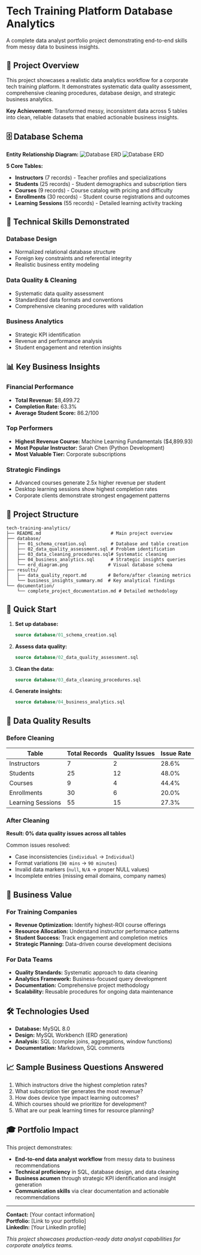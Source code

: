# Tech Training Platform Database Analytics

A complete data analyst portfolio project demonstrating end-to-end skills from messy data to business insights.

## 📖 Project Overview

This project showcases a realistic data analytics workflow for a corporate tech training platform. It demonstrates systematic data quality assessment, comprehensive cleaning procedures, database design, and strategic business analytics.

**Key Achievement:** Transformed messy, inconsistent data across 5 tables into clean, reliable datasets that enabled actionable business insights.

## 🗄️ Database Schema

**Entity Relationship Diagram:**
![Database ERD](https://github.com/user-attachments/assets/fd779ad6-2fd0-44fd-be5f-c13bd8285794)
![Database ERD](https://github.com/adescofaj/tech-training-analytics/issues/1#issuecomment-3240129638)

**5 Core Tables:**
- **Instructors** (7 records) - Teacher profiles and specializations
- **Students** (25 records) - Student demographics and subscription tiers
- **Courses** (9 records) - Course catalog with pricing and difficulty
- **Enrollments** (30 records) - Student course registrations and outcomes
- **Learning Sessions** (55 records) - Detailed learning activity tracking

## 🔧 Technical Skills Demonstrated

### Database Design
- Normalized relational database structure
- Foreign key constraints and referential integrity
- Realistic business entity modeling

### Data Quality & Cleaning
- Systematic data quality assessment
- Standardized data formats and conventions
- Comprehensive cleaning procedures with validation

### Business Analytics
- Strategic KPI identification
- Revenue and performance analysis
- Student engagement and retention insights

## 📊 Key Business Insights

### Financial Performance
- **Total Revenue:** $8,499.72
- **Completion Rate:** 63.3%
- **Average Student Score:** 86.2/100

### Top Performers
- **Highest Revenue Course:** Machine Learning Fundamentals ($4,899.93)
- **Most Popular Instructor:** Sarah Chen (Python Development)
- **Most Valuable Tier:** Corporate subscriptions

### Strategic Findings
- Advanced courses generate 2.5x higher revenue per student
- Desktop learning sessions show highest completion rates
- Corporate clients demonstrate strongest engagement patterns

## 📁 Project Structure

```
tech-training-analytics/
├── README.md                          # Main project overview
├── database/
│   ├── 01_schema_creation.sql         # Database and table creation
│   ├── 02_data_quality_assessment.sql # Problem identification
│   ├── 03_data_cleaning_procedures.sql# Systematic cleaning
│   ├── 04_business_analytics.sql      # Strategic insights queries
│   └── erd_diagram.png               # Visual database schema
├── results/
│   ├── data_quality_report.md        # Before/after cleaning metrics
│   └── business_insights_summary.md  # Key analytical findings
└── documentation/
    └── complete_project_documentation.md # Detailed methodology
```

## 🚀 Quick Start

1. **Set up database:**
   ```sql
   source database/01_schema_creation.sql
   ```

2. **Assess data quality:**
   ```sql
   source database/02_data_quality_assessment.sql
   ```

3. **Clean the data:**
   ```sql
   source database/03_data_cleaning_procedures.sql
   ```

4. **Generate insights:**
   ```sql
   source database/04_business_analytics.sql
   ```

## 🎯 Data Quality Results

### Before Cleaning
| Table | Total Records | Quality Issues | Issue Rate |
|-------|---------------|----------------|------------|
| Instructors | 7 | 2 | 28.6% |
| Students | 25 | 12 | 48.0% |
| Courses | 9 | 4 | 44.4% |
| Enrollments | 30 | 6 | 20.0% |
| Learning Sessions | 55 | 15 | 27.3% |

### After Cleaning
**Result: 0% data quality issues across all tables**

Common issues resolved:
- Case inconsistencies (`individual` → `Individual`)
- Format variations (`90 mins` → `90 minutes`)
- Invalid data markers (`null`, `N/A` → proper NULL values)
- Incomplete entries (missing email domains, company names)

## 💼 Business Value

### For Training Companies
- **Revenue Optimization:** Identify highest-ROI course offerings
- **Resource Allocation:** Understand instructor performance patterns
- **Student Success:** Track engagement and completion metrics
- **Strategic Planning:** Data-driven course development decisions

### For Data Teams
- **Quality Standards:** Systematic approach to data cleaning
- **Analytics Framework:** Business-focused query development
- **Documentation:** Comprehensive project methodology
- **Scalability:** Reusable procedures for ongoing data maintenance

## 🛠 Technologies Used

- **Database:** MySQL 8.0
- **Design:** MySQL Workbench (ERD generation)
- **Analysis:** SQL (complex joins, aggregations, window functions)
- **Documentation:** Markdown, SQL comments

## 📈 Sample Business Questions Answered

1. Which instructors drive the highest completion rates?
2. What subscription tier generates the most revenue?
3. How does device type impact learning outcomes?
4. Which courses should we prioritize for development?
5. What are our peak learning times for resource planning?

## 🎓 Portfolio Impact

This project demonstrates:
- **End-to-end data analyst workflow** from messy data to business recommendations
- **Technical proficiency** in SQL, database design, and data cleaning
- **Business acumen** through strategic KPI identification and insight generation
- **Communication skills** via clear documentation and actionable recommendations

---

**Contact:** [Your contact information]  
**Portfolio:** [Link to your portfolio]  
**LinkedIn:** [Your LinkedIn profile]

*This project showcases production-ready data analyst capabilities for corporate analytics teams.*